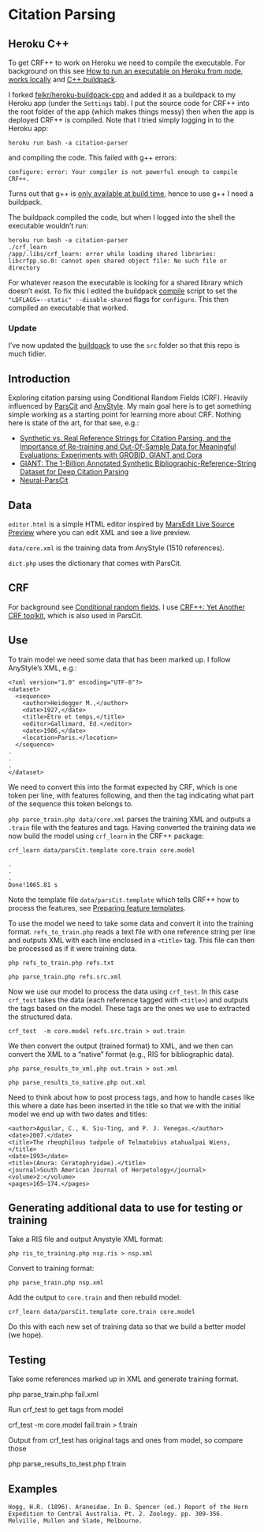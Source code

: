 # Citation Parsing

## Heroku C++

To get CRF++ to work on Heroku we need to compile the executable. For background on this see [How to run an executable on Heroku from node, works locally](https://stackoverflow.com/questions/39685489/how-to-run-an-executable-on-heroku-from-node-works-locally) and [C++ buildpack](https://elements.heroku.com/buildpacks/felkr/heroku-buildpack-cpp).

I forked [felkr/heroku-buildpack-cpp](https://github.com/felkr/heroku-buildpack-cpp) and added it as a buildpack to my Heroku app (under the `Settings` tab). I put the source code for CRF++ into the root folder of the app (which makes things messy) then when the app is deployed CRF++ is compiled. Note that I tried simply logging in to the Heroku app:

`heroku run bash -a citation-parser`

and compiling the code. This failed with g++ errors:

```
configure: error: Your compiler is not powerful enough to compile CRF++.
```

Turns out that g++ is [only available at build time](https://devcenter.heroku.com/articles/stack-packages), hence to use g++ I need a buildpack.

The buildpack compiled the code, but when I logged into the shell the executable wouldn’t run:

```
heroku run bash -a citation-parser
./crf_learn
/app/.libs/crf_learn: error while loading shared libraries: libcrfpp.so.0: cannot open shared object file: No such file or directory
```

For whatever reason the executable is looking for a shared library which doesn’t exist. To fix this I edited the buildpack  [compile](https://github.com/rdmpage/heroku-buildpack-cpp/blob/master/bin/compile) script to set the `"LDFLAGS=--static" --disable-shared` flags for `configure`. This then compiled an executable that worked.

### Update

I’ve now updated the [buildpack](https://github.com/rdmpage/heroku-buildpack-cpp) to use the `src` folder so that this repo is much tidier.



## Introduction

Exploring citation parsing using Conditional Random Fields (CRF). Heavily influenced by [ParsCit](https://github.com/knmnyn/ParsCit) and [AnyStyle](https://anystyle.io). My main goal here is to get something simple working as a starting point for learning more about CRF. Nothing here is state of the art, for that see, e.g.:

- [Synthetic vs. Real Reference Strings for Citation Parsing, and the Importance of Re-training and Out-Of-Sample Data for Meaningful Evaluations: Experiments with GROBID, GIANT and Cora](https://arxiv.org/abs/2004.10410)
- [GIANT: The 1-Billion Annotated Synthetic Bibliographic-Reference-String Dataset for Deep Citation Parsing](http://ceur-ws.org/Vol-2563/aics_25.pdf)
- [Neural-ParsCit](https://github.com/WING-NUS/Neural-ParsCit)


## Data

`editor.html` is a simple HTML editor inspired by [MarsEdit Live Source Preview](https://red-sweater.com/blog/3025/marsedit-live-source-preview) where you can edit XML and see a live preview.

`data/core.xml` is the training data from AnyStyle (1510 references).

`dict.php` uses the dictionary that comes with ParsCit.

## CRF

For background see [Conditional random fields](https://en.wikipedia.org/wiki/Conditional_random_field). I use [CRF++: Yet Another CRF toolkit](http://taku910.github.io/crfpp/), which is also used in ParsCit.

## Use

To train model we need some data that has been marked up. I follow AnyStyle’s XML, e.g.:

```
<?xml version="1.0" encoding="UTF-8"?>
<dataset>
  <sequence>
    <author>Heidegger M.,</author>
    <date>1927,</date>
    <title>Être et temps,</title>
    <editor>Gallimard, Ed.</editor>
    <date>1986,</date>
    <location>Paris.</location>
  </sequence>
.
.
.
</dataset>
```

We need to convert this into the format expected by CRF, which is one token per line, with features following, and then the tag indicating what part of the sequence this token belongs to.

`php parse_train.php data/core.xml` parses the training XML and outputs a `.train` file with the features and tags. Having converted the training data we now build the model using `crf_learn` in the CRF++ package:

`crf_learn data/parsCit.template core.train core.model`

```
.
.
.
Done!1065.81 s
```

Note the template file `data/parsCit.template` which tells CRF++ how to process the features, see [Preparing feature templates](http://taku910.github.io/crfpp/#templ).

To use the model we need to take some data and convert it into the training format. `refs_to_train.php` reads a text file with one reference string per line and outputs XML with each line enclosed in a `<title>` tag. This file can then be processed as if it were training data. 

```
php refs_to_train.php refs.txt

php parse_train.php refs.src.xml
```

Now we use our model to process the data using `crf_test`. In this case `crf_test` takes the data (each reference tagged with `<title>`) and outputs the tags based on the model. These tags are the ones we use to extracted the structured data. 

```
crf_test  -m core.model refs.src.train > out.train
```

We then convert the output (trained format) to XML, and we then can convert the XML to a “native” format (e.g., RIS for bibliographic data).

```
php parse_results_to_xml.php out.train > out.xml

php parse_results_to_native.php out.xml
```

Need to think about how to post process tags, and how to handle cases like this where a date has been inserted in the title so that we with the initial model we end up with two dates and titles:

```
<author>Aguilar, C., K. Siu-Ting, and P. J. Venegas.</author>
<date>2007.</date>
<title>The rheophilous tadpole of Telmatobius atahualpai Wiens,</title>
<date>1993</date>
<title>(Anura: Ceratophryidae).</title>
<journal>South American Journal of Herpetology</journal>
<volume>2:</volume>
<pages>165–174.</pages> 

```


## Generating additional data to use for testing or training

Take a RIS file and output Anystyle XML format:

```
php ris_to_training.php nsp.ris > nsp.xml
```

Convert to training format:

```
php parse_train.php nsp.xml
```

Add the output to `core.train` and then rebuild model:

`crf_learn data/parsCit.template core.train core.model`

Do this with each new set of training data so that we build a better model (we hope).



## Testing

Take some references marked up in XML and generate training format.

php parse_train.php fail.xml

Run crf_test to get tags from model

crf_test  -m core.model fail.train > f.train

Output from crf_test has original tags and ones from model, so compare those

php parse_results_to_test.php f.train


## Examples 

```
Hogg, H.R. (1896). Araneidae. In B. Spencer (ed.) Report of the Horn Expedition to Central Australia. Pt. 2. Zoology. pp. 309-356. Melville, Mullen and Slade, Melbourne.
```











